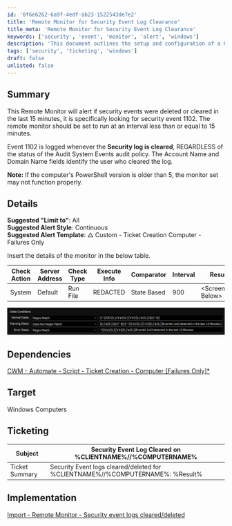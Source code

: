 ```yaml
---
id: '0f6e6262-6a9f-4edf-ab23-1522543de7e2'
title: 'Remote Monitor for Security Event Log Clearance'
title_meta: 'Remote Monitor for Security Event Log Clearance'
keywords: ['security', 'event', 'monitor', 'alert', 'windows']
description: 'This document outlines the setup and configuration of a Remote Monitor that alerts users when security events, specifically event 1102, are deleted or cleared within the last 15 minutes. It includes implementation details, dependencies, and ticketing information for effective monitoring.'
tags: ['security', 'ticketing', 'windows']
draft: false
unlisted: false
---
```

## Summary

This Remote Monitor will alert if security events were deleted or cleared in the last 15 minutes, it is specifically looking for security event 1102. The remote monitor should be set to run at an interval less than or equal to 15 minutes.

Event 1102 is logged whenever the **Security log is cleared**, REGARDLESS of the status of the Audit System Events audit policy. The Account Name and Domain Name fields identify the user who cleared the log.

**Note:** If the computer's PowerShell version is older than 5, the monitor set may not function properly.

## Details

**Suggested "Limit to"**: All  
**Suggested Alert Style**: Continuous  
**Suggested Alert Template**: △ Custom - Ticket Creation Computer - Failures Only  

Insert the details of the monitor in the below table.

| Check Action | Server Address | Check Type | Execute Info | Comparator | Interval | Result                |
|--------------|----------------|------------|---------------|------------|----------|-----------------------|
| System       | Default        | Run File   | REDACTED      | State Based | 900      | \<Screenshot Below\>    |

![Screenshot](../../../static/img/EPM---Security-Management---Remote-Monitor---Security-event-logs-cleareddeleted/image_1.png)

## Dependencies

[CWM - Automate - Script - Ticket Creation - Computer [Failures Only]*](<../scripts/Ticket Creation - Computer Failures Only.md>)

## Target

Windows Computers

## Ticketing

| Subject          | Security Event Log Cleared on %CLIENTNAME%//%COMPUTERNAME% |
|------------------|--------------------------------------------------------------|
| Ticket Summary    | Security Event logs cleared/deleted for %CLIENTNAME%//%COMPUTERNAME%: %Result% |

## Implementation

[Import - Remote Monitor - Security event logs cleared/deleted](<./Security event logs cleareddeleted.md>)













